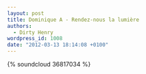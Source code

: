 ```yaml
---
layout: post
title: Dominique A - Rendez-nous la lumière
authors:
  - Dirty Henry
wordpress_id: 1008
date: "2012-03-13 18:14:08 +0100"
---
```


{% soundcloud 36817034 %}

